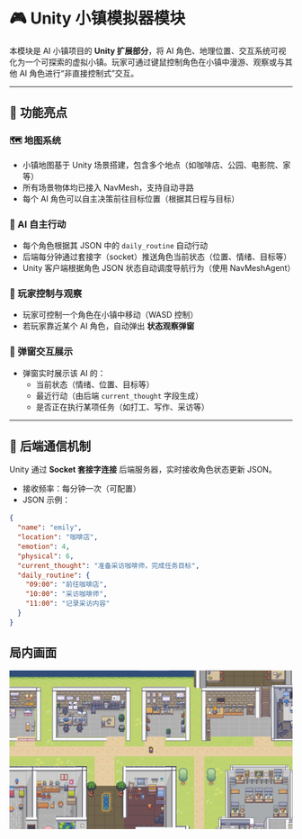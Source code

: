 # 🎮 Unity 小镇模拟器模块

本模块是 AI 小镇项目的 **Unity 扩展部分**，将 AI 角色、地理位置、交互系统可视化为一个可探索的虚拟小镇。玩家可通过键鼠控制角色在小镇中漫游、观察或与其他 AI 角色进行“非直接控制式”交互。

---

## 🧭 功能亮点

### 🗺️ 地图系统
- 小镇地图基于 Unity 场景搭建，包含多个地点（如咖啡店、公园、电影院、家等）
- 所有场景物体均已接入 NavMesh，支持自动寻路
- 每个 AI 角色可以自主决策前往目标位置（根据其日程与目标）

### 👣 AI 自主行动
- 每个角色根据其 JSON 中的 `daily_routine` 自动行动
- 后端每分钟通过套接字（socket）推送角色当前状态（位置、情绪、目标等）
- Unity 客户端根据角色 JSON 状态自动调度导航行为（使用 NavMeshAgent）

### 🧍 玩家控制与观察
- 玩家可控制一个角色在小镇中移动（WASD 控制）
- 若玩家靠近某个 AI 角色，自动弹出 **状态观察弹窗**

### 💬 弹窗交互展示
- 弹窗实时展示该 AI 的：
  - 当前状态（情绪、位置、目标等）
  - 最近行动（由后端 `current_thought` 字段生成）
  - 是否正在执行某项任务（如打工、写作、采访等）

---

## 📡 后端通信机制

Unity 通过 **Socket 套接字连接** 后端服务器，实时接收角色状态更新 JSON。

- 接收频率：每分钟一次（可配置）
- JSON 示例：

```json
{
  "name": "emily",
  "location": "咖啡店",
  "emotion": 4,
  "physical": 6,
  "current_thought": "准备采访咖啡师，完成任务目标",
  "daily_routine": {
    "09:00": "前往咖啡店",
    "10:00": "采访咖啡师",
    "11:00": "记录采访内容"
  }
}
```
## 局内画面
![这是图片](/game.png "Magic Gardens")
